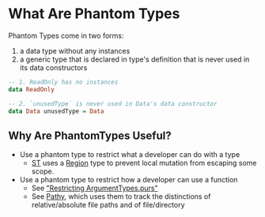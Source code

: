 # What Are Phantom Types

Phantom Types come in two forms:
1. a data type without any instances
2. a generic type that is declared in type's definition that is never used in its data constructors
```purescript
-- 1. ReadOnly has no instances
data ReadOnly

-- 2. `unusedType` is never used in Data's data constructor
data Data unusedType = Data
```

## Why Are PhantomTypes Useful?

- Use a phantom type to restrict what a developer can do with a type
    - [ST](https://pursuit.purescript.org/packages/purescript-st/4.0.0/docs/Control.Monad.ST.Internal#t:ST) uses a [Region](https://pursuit.purescript.org/packages/purescript-st/4.0.0/docs/Control.Monad.ST.Internal#k:Region) type to prevent local mutation from escaping some scope.
- Use a phantom type to restrict how a developer can use a function
    - See ["Restricting ArgumentTypes.purs"](./02-Restricting-Argument-Types.purs)
    - See [Pathy](https://github.com/slamdata/purescript-pathy#introduction), which uses them to track the distinctions of relative/absolute file paths and of file/directory

